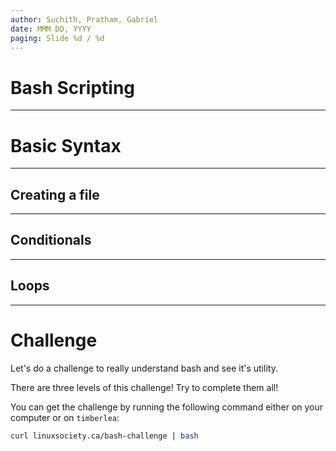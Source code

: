 ```yaml
---
author: Suchith, Pratham, Gabriel
date: MMM DD, YYYY
paging: Slide %d / %d
---
```


# Bash Scripting

<!-- Add Introduction Here -->

---

# Basic Syntax

---

## Creating a file

---

## Conditionals

---

## Loops

---

# Challenge

Let's do a challenge to really understand bash and see it's utility.

There are three levels of this challenge! Try to complete them all!

You can get the challenge by running the following command either on your
computer or on `timberlea`:

```bash
curl linuxsociety.ca/bash-challenge | bash
```
